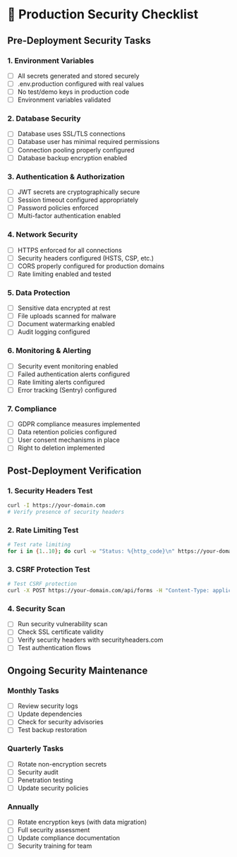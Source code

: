 # 🔐 Production Security Checklist

## Pre-Deployment Security Tasks

### 1. Environment Variables
- [ ] All secrets generated and stored securely
- [ ] .env.production configured with real values
- [ ] No test/demo keys in production code
- [ ] Environment variables validated

### 2. Database Security
- [ ] Database uses SSL/TLS connections
- [ ] Database user has minimal required permissions
- [ ] Connection pooling properly configured
- [ ] Database backup encryption enabled

### 3. Authentication & Authorization
- [ ] JWT secrets are cryptographically secure
- [ ] Session timeout configured appropriately
- [ ] Password policies enforced
- [ ] Multi-factor authentication enabled

### 4. Network Security
- [ ] HTTPS enforced for all connections
- [ ] Security headers configured (HSTS, CSP, etc.)
- [ ] CORS properly configured for production domains
- [ ] Rate limiting enabled and tested

### 5. Data Protection
- [ ] Sensitive data encrypted at rest
- [ ] File uploads scanned for malware
- [ ] Document watermarking enabled
- [ ] Audit logging configured

### 6. Monitoring & Alerting
- [ ] Security event monitoring enabled
- [ ] Failed authentication alerts configured
- [ ] Rate limiting alerts configured
- [ ] Error tracking (Sentry) configured

### 7. Compliance
- [ ] GDPR compliance measures implemented
- [ ] Data retention policies configured
- [ ] User consent mechanisms in place
- [ ] Right to deletion implemented

## Post-Deployment Verification

### 1. Security Headers Test
```bash
curl -I https://your-domain.com
# Verify presence of security headers
```

### 2. Rate Limiting Test
```bash
# Test rate limiting
for i in {1..10}; do curl -w "Status: %{http_code}\n" https://your-domain.com/api/test; done
```

### 3. CSRF Protection Test
```bash
# Test CSRF protection
curl -X POST https://your-domain.com/api/forms -H "Content-Type: application/json" -d '{}'
```

### 4. Security Scan
- [ ] Run security vulnerability scan
- [ ] Check SSL certificate validity
- [ ] Verify security headers with securityheaders.com
- [ ] Test authentication flows

## Ongoing Security Maintenance

### Monthly Tasks
- [ ] Review security logs
- [ ] Update dependencies
- [ ] Check for security advisories
- [ ] Test backup restoration

### Quarterly Tasks
- [ ] Rotate non-encryption secrets
- [ ] Security audit
- [ ] Penetration testing
- [ ] Update security policies

### Annually
- [ ] Rotate encryption keys (with data migration)
- [ ] Full security assessment
- [ ] Update compliance documentation
- [ ] Security training for team
